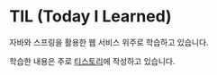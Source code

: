 # TIL (Today I Learned)

자바와 스프링을 활용한 웹 서비스 위주로 학습하고 있습니다.

학습한 내용은 주로 [티스토리](https:///ktae23.tistory.com)에 작성하고 있습니다.
